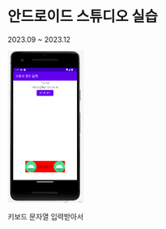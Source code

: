 # 안드로이드 스튜디오 실습

2023.09 ~ 2023.12

<img src = "앱콘개_기말_김진규.PNG" width="150" height="300">

키보드 문자열 입력받아서 



